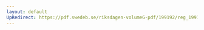 ```yaml
---
layout: default
UpRedirect: https://pdf.swedeb.se/riksdagen-volumeG-pdf/199192/reg_199192/reg_199192_0830.pdf
---
```

